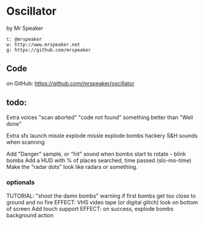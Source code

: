 # Oscillator

by Mr Speaker

    t: @mrspeaker
    w: http://www.mrspeaker.net
    g: https://github.com/mrspeaker

## Code

on GitHub: https://github.com/mrspeaker/oscillator

## todo:

Extra voices
    "scan aborted"
    "code not found"
    something better than "Well done"

Extra sfx
    launch missle
    explode missle
    explode bombs
    hackery S&H sounds when scanning

Add "Danger" sample, or "hit" sound when bombs start to rotate - blink bombs
Add a HUD with % of places searched, time passed (slo-mo-time)
Make the "radar dots" look like radars or something.

### optionals

TUTORIAL: "shoot the damn bombs" warning if first bombs get too close to ground and no fire
EFFECT: VHS video tape (or digital glitch) look on bottom of screen
Add touch support
EFFECT: on success, explode bombs
background action
